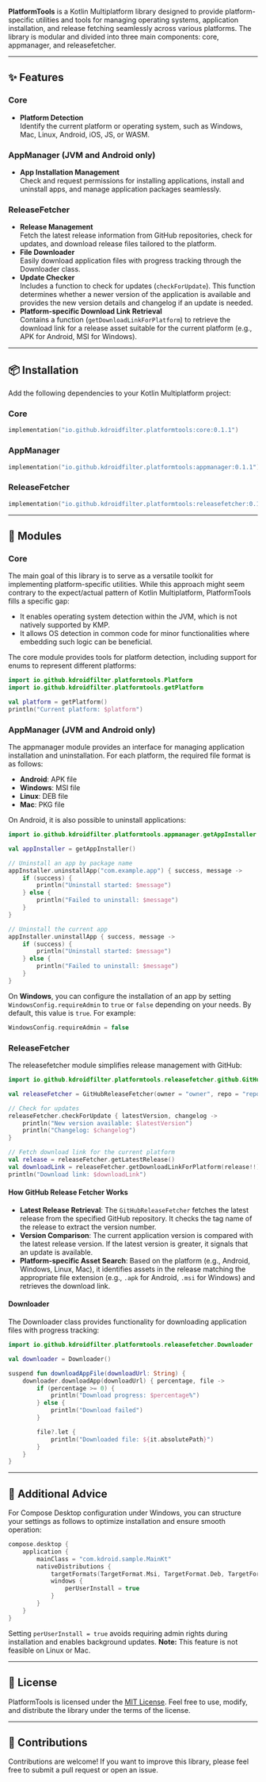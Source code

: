 **PlatformTools** is a Kotlin Multiplatform library designed to provide platform-specific utilities and tools for managing operating systems, application installation, and release fetching seamlessly across various platforms. The library is modular and divided into three main components: core, appmanager, and releasefetcher.

---

## ✨ Features

### Core

- **Platform Detection**\
  Identify the current platform or operating system, such as Windows, Mac, Linux, Android, iOS, JS, or WASM.

### AppManager (JVM and Android only)

- **App Installation Management**\
  Check and request permissions for installing applications, install and uninstall apps, and manage application packages seamlessly.

### ReleaseFetcher

- **Release Management**\
  Fetch the latest release information from GitHub repositories, check for updates, and download release files tailored to the platform.
- **File Downloader**\
  Easily download application files with progress tracking through the Downloader class.
- **Update Checker**\
  Includes a function to check for updates (`checkForUpdate`). This function determines whether a newer version of the application is available and provides the new version details and changelog if an update is needed.
- **Platform-specific Download Link Retrieval**\
  Contains a function (`getDownloadLinkForPlatform`) to retrieve the download link for a release asset suitable for the current platform (e.g., APK for Android, MSI for Windows).

---

## 📦 Installation

Add the following dependencies to your Kotlin Multiplatform project:

### Core

```kotlin
implementation("io.github.kdroidfilter.platformtools:core:0.1.1")
```

### AppManager

```kotlin
implementation("io.github.kdroidfilter.platformtools:appmanager:0.1.1")
```

### ReleaseFetcher

```kotlin
implementation("io.github.kdroidfilter.platformtools:releasefetcher:0.1.1")
```

---

## 🌟 Modules

### Core

The main goal of this library is to serve as a versatile toolkit for implementing platform-specific utilities. While this approach might seem contrary to the expect/actual pattern of Kotlin Multiplatform, PlatformTools fills a specific gap:

- It enables operating system detection within the JVM, which is not natively supported by KMP.
- It allows OS detection in common code for minor functionalities where embedding such logic can be beneficial.

The core module provides tools for platform detection, including support for enums to represent different platforms:

```kotlin
import io.github.kdroidfilter.platformtools.Platform
import io.github.kdroidfilter.platformtools.getPlatform

val platform = getPlatform()
println("Current platform: $platform")
```

### AppManager (JVM and Android only)

The appmanager module provides an interface for managing application installation and uninstallation. For each platform, the required file format is as follows:

- **Android**: APK file
- **Windows**: MSI file
- **Linux**: DEB file
- **Mac**: PKG file

On Android, it is also possible to uninstall applications:

```kotlin
import io.github.kdroidfilter.platformtools.appmanager.getAppInstaller

val appInstaller = getAppInstaller()

// Uninstall an app by package name
appInstaller.uninstallApp("com.example.app") { success, message ->
    if (success) {
        println("Uninstall started: $message")
    } else {
        println("Failed to uninstall: $message")
    }
}

// Uninstall the current app
appInstaller.uninstallApp { success, message ->
    if (success) {
        println("Uninstall started: $message")
    } else {
        println("Failed to uninstall: $message")
    }
}
```

On **Windows**, you can configure the installation of an app by setting `WindowsConfig.requireAdmin` to `true` or `false` depending on your needs. By default, this value is `true`. For example:

```kotlin
WindowsConfig.requireAdmin = false 
```

### ReleaseFetcher

The releasefetcher module simplifies release management with GitHub:

```kotlin
import io.github.kdroidfilter.platformtools.releasefetcher.github.GitHubReleaseFetcher

val releaseFetcher = GitHubReleaseFetcher(owner = "owner", repo = "repo")

// Check for updates
releaseFetcher.checkForUpdate { latestVersion, changelog ->
    println("New version available: $latestVersion")
    println("Changelog: $changelog")
}

// Fetch download link for the current platform
val release = releaseFetcher.getLatestRelease()
val downloadLink = releaseFetcher.getDownloadLinkForPlatform(release!!)
println("Download link: $downloadLink")
```

#### How GitHub Release Fetcher Works

- **Latest Release Retrieval**: The `GitHubReleaseFetcher` fetches the latest release from the specified GitHub repository. It checks the tag name of the release to extract the version number.
- **Version Comparison**: The current application version is compared with the latest release version. If the latest version is greater, it signals that an update is available.
- **Platform-specific Asset Search**: Based on the platform (e.g., Android, Windows, Linux, Mac), it identifies assets in the release matching the appropriate file extension (e.g., `.apk` for Android, `.msi` for Windows) and retrieves the download link.

#### Downloader

The Downloader class provides functionality for downloading application files with progress tracking:

```kotlin
import io.github.kdroidfilter.platformtools.releasefetcher.Downloader

val downloader = Downloader()

suspend fun downloadAppFile(downloadUrl: String) {
    downloader.downloadApp(downloadUrl) { percentage, file ->
        if (percentage >= 0) {
            println("Download progress: $percentage%")
        } else {
            println("Download failed")
        }

        file?.let {
            println("Downloaded file: ${it.absolutePath}")
        }
    }
}
```

---

## 🛌 Additional Advice

For Compose Desktop configuration under Windows, you can structure your settings as follows to optimize installation and ensure smooth operation:

```kotlin
compose.desktop {
    application {
        mainClass = "com.kdroid.sample.MainKt"
        nativeDistributions {
            targetFormats(TargetFormat.Msi, TargetFormat.Deb, TargetFormat.Pkg)
            windows {
                perUserInstall = true
            }
        }
    }
}
```

Setting `perUserInstall = true` avoids requiring admin rights during installation and enables background updates. **Note:** This feature is not feasible on Linux or Mac.

---

## 🛒 License

PlatformTools is licensed under the [MIT License](https://opensource.org/licenses/MIT). Feel free to use, modify, and distribute the library under the terms of the license.

---

## 🤝 Contributions

Contributions are welcome! If you want to improve this library, please feel free to submit a pull request or open an issue.

